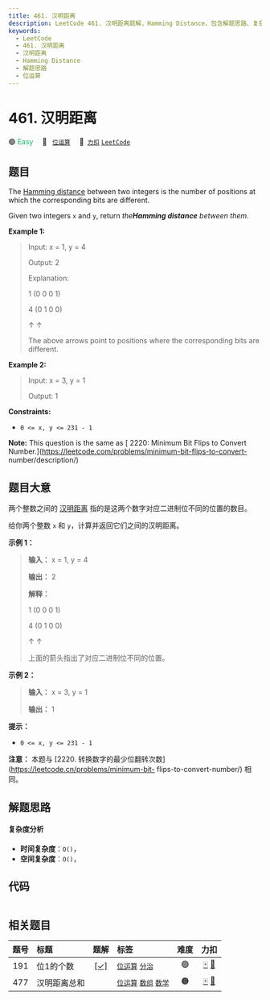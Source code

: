 ```yaml
---
title: 461. 汉明距离
description: LeetCode 461. 汉明距离题解，Hamming Distance，包含解题思路、复杂度分析以及完整的 JavaScript 代码实现。
keywords:
  - LeetCode
  - 461. 汉明距离
  - 汉明距离
  - Hamming Distance
  - 解题思路
  - 位运算
---
```


# 461. 汉明距离

🟢 <font color=#15bd66>Easy</font>&emsp; 🔖&ensp; [`位运算`](/tag/bit-manipulation.md)&emsp; 🔗&ensp;[`力扣`](https://leetcode.cn/problems/hamming-distance) [`LeetCode`](https://leetcode.com/problems/hamming-distance)

## 题目

The [Hamming distance](https://en.wikipedia.org/wiki/Hamming_distance) between
two integers is the number of positions at which the corresponding bits are
different.

Given two integers `x` and `y`, return _the**Hamming distance** between them_.



**Example 1:**

> Input: x = 1, y = 4
> 
> Output: 2
> 
> Explanation:
> 
> 1   (0 0 0 1)
> 
> 4   (0 1 0 0)
> 
> > 
>    ↑   ↑
> 
> The above arrows point to positions where the corresponding bits are different.

**Example 2:**

> Input: x = 3, y = 1
> 
> Output: 1

**Constraints:**

  * `0 <= x, y <= 231 - 1`



**Note:** This question is the same as [ 2220: Minimum Bit Flips to Convert
Number.](https://leetcode.com/problems/minimum-bit-flips-to-convert-
number/description/)


## 题目大意

两个整数之间的
[汉明距离](https://baike.baidu.com/item/%E6%B1%89%E6%98%8E%E8%B7%9D%E7%A6%BB)
指的是这两个数字对应二进制位不同的位置的数目。

给你两个整数 `x` 和 `y`，计算并返回它们之间的汉明距离。



**示例 1：**

> 
> 
> 
> 
> 
> **输入：** x = 1, y = 4
> 
> **输出：** 2
> 
> **解释：**
> 
> 1   (0 0 0 1)
> 
> 4   (0 1 0 0)
> 
> > 
>    ↑   ↑
> 
> 上面的箭头指出了对应二进制位不同的位置。
> 
> 

**示例 2：**

> 
> 
> 
> 
> 
> **输入：** x = 3, y = 1
> 
> **输出：** 1
> 
> 



**提示：**

  * `0 <= x, y <= 231 - 1`



**注意：** 本题与 [2220\. 转换数字的最少位翻转次数](https://leetcode.cn/problems/minimum-bit-
flips-to-convert-number/) 相同。


## 解题思路

#### 复杂度分析

- **时间复杂度**：`O()`，
- **空间复杂度**：`O()`，

## 代码

```javascript

```

## 相关题目

<!-- prettier-ignore -->
| 题号 | 标题 | 题解 | 标签 | 难度 | 力扣 |
| :------: | :------ | :------: | :------ | :------: | :------: |
| 191 | 位1的个数 | [[✓]](/problem/0191.md) |  [`位运算`](/tag/bit-manipulation.md) [`分治`](/tag/divide-and-conquer.md) | 🟢 | [🀄️](https://leetcode.cn/problems/number-of-1-bits) [🔗](https://leetcode.com/problems/number-of-1-bits) |
| 477 | 汉明距离总和 |  |  [`位运算`](/tag/bit-manipulation.md) [`数组`](/tag/array.md) [`数学`](/tag/math.md) | 🟠 | [🀄️](https://leetcode.cn/problems/total-hamming-distance) [🔗](https://leetcode.com/problems/total-hamming-distance) |
